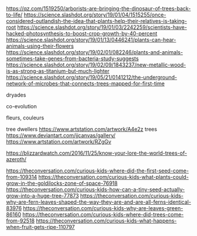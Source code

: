 
https://qz.com/1519250/arborists-are-bringing-the-dinosaur-of-trees-back-to-life/
https://science.slashdot.org/story/19/01/04/1515255/once-considered-outlandish-the-idea-that-plants-help-their-relatives-is-taking-root
https://science.slashdot.org/story/19/01/03/2242259/scientists-have-hacked-photosynthesis-to-boost-crop-growth-by-40-percent
https://science.slashdot.org/story/19/01/13/0446241/plants-can-hear-animals-using-their-flowers
https://science.slashdot.org/story/19/02/01/082246/plants-and-animals-sometimes-take-genes-from-bacteria-study-suggests
https://science.slashdot.org/story/19/02/09/1843237/new-metallic-wood-is-as-strong-as-titanium-but-much-lighter
https://science.slashdot.org/story/19/05/21/0141212/the-underground-network-of-microbes-that-connects-trees-mapped-for-first-time

dryades

co-evolution

fleurs, couleurs


tree dwellers https://www.artstation.com/artwork/A4e2z
trees https://www.deviantart.com/jjcanvas/gallery/
https://www.artstation.com/artwork/RZgGv

https://blizzardwatch.com/2016/11/25/know-your-lore-the-world-trees-of-azeroth/

https://theconversation.com/curious-kids-where-did-the-first-seed-come-from-109314
https://theconversation.com/curious-kids-what-plants-could-grow-in-the-goldilocks-zone-of-space-76918
https://theconversation.com/curious-kids-how-can-a-tiny-seed-actually-grow-into-a-huge-tree-77873
https://theconversation.com/curious-kids-why-are-fern-leaves-shaped-the-way-they-are-and-are-all-ferns-identical-83976
https://theconversation.com/curious-kids-why-are-leaves-green-86160
https://theconversation.com/curious-kids-where-did-trees-come-from-92518
https://theconversation.com/curious-kids-what-happens-when-fruit-gets-ripe-110797
